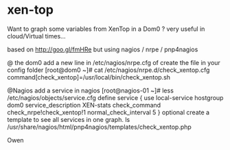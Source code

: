 xen-top
=======

Want to graph some variables from XenTop in a Dom0 ?
very useful in cloud/Virtual times...

based on http://goo.gl/fmHRe
but using nagios / nrpe / pnp4nagios

@ the dom0
add a new line in /etc/nagios/nrpe.cfg of create the file in your config folder
[root@dom0 ~]# cat /etc/nagios/nrpe.d/check_xentop.cfg 
command[check_xentop]=/usr/local/bin/check_xentop.sh

@Nagios
add a service in nagios
[root@nagios-01 ~]# less /etc/nagios/objects/service.cfg
define service {
        use                             local-service
        hostgroup                       dom0
        service_description             XEN-stats
        check_command                   check_nrpe!check_xentop!1
        normal_check_interval           5
}
optional create a template to see all services in one graph.
ls /usr/share/nagios/html/pnp4nagios/templates/check_xentop.php


Owen
